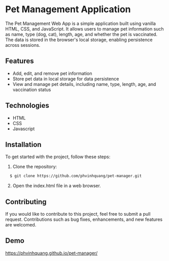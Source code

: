 
# Pet Management Application 

The Pet Management Web App is a simple application built using vanilla HTML, CSS, and JavaScript. It allows users to manage pet information such as name, type (dog, cat), length, age, and whether the pet is vaccinated. The data is stored in the browser's local storage, enabling persistence across sessions.

## Features

- Add, edit, and remove pet information
- Store pet data in local storage for data persistence
- View and manage pet details, including name, type, length, age, and vaccination status



## Technologies

- HTML
- CSS
- Javascript



## Installation

To get started with the project, follow these steps:

1. Clone the repository:
```bash
  $ git clone https://github.com/phvinhquang/pet-manager.git
```

2. Open the index.html file in a web browser.






## Contributing

If you would like to contribute to this project, feel free to submit a pull request. Contributions such as bug fixes, enhancements, and new features are welcomed.


## Demo
https://phvinhquang.github.io/pet-manager/


